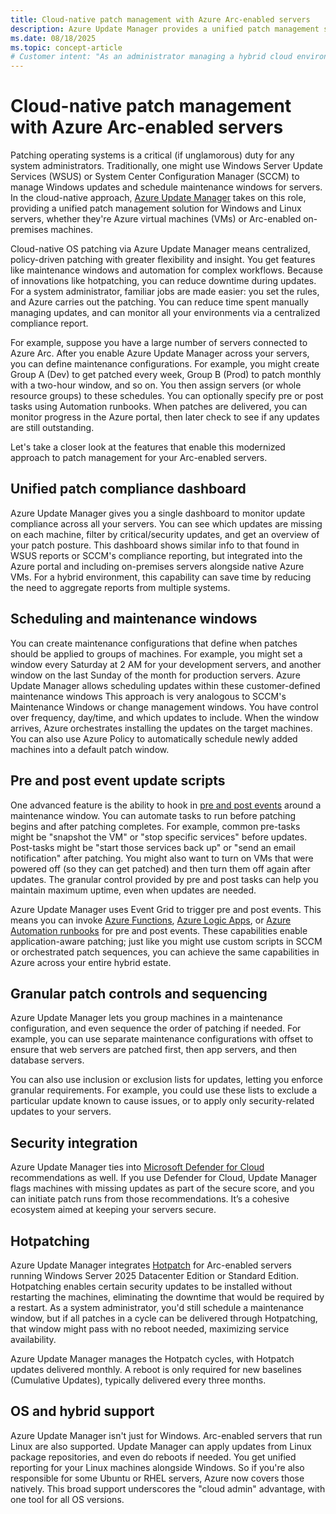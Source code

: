 ```yaml
---
title: Cloud-native patch management with Azure Arc-enabled servers
description: Azure Update Manager provides a unified patch management solution for your Arc-enabled servers.
ms.date: 08/18/2025
ms.topic: concept-article
# Customer intent: "As an administrator managing a hybrid cloud environment, I want to use Azure Arc-enabled servers for patch management and assessment, so I can ensure my Windows and Linux servers are up to date and compliant ."
---
```


# Cloud-native patch management with Azure Arc-enabled servers

Patching operating systems is a critical (if unglamorous) duty for any system administrators. Traditionally, one might use Windows Server Update Services (WSUS) or System Center Configuration Manager (SCCM) to manage Windows updates and schedule maintenance windows for servers. In the cloud-native approach, [Azure Update Manager](/azure/update-manager/overview) takes on this role, providing a unified patch management solution for Windows and Linux servers, whether they're Azure virtual machines (VMs) or Arc-enabled on-premises machines.

Cloud-native OS patching via Azure Update Manager means centralized, policy-driven patching with greater flexibility and insight. You get features like maintenance windows and automation for complex workflows. Because of innovations like hotpatching, you can reduce downtime during updates. For a system administrator, familiar jobs are made easier: you set the rules, and Azure carries out the patching. You can reduce time spent manually managing updates, and can monitor all your environments via a centralized compliance report.

For example, suppose you have a large number of servers connected to Azure Arc. After you enable Azure Update Manager across your servers, you can define maintenance configurations. For example, you might create Group A (Dev) to get patched every week, Group B (Prod) to patch monthly with a two-hour window, and so on. You then assign servers (or whole resource groups) to these schedules. You can optionally specify pre or post tasks using Automation runbooks. When patches are delivered, you can monitor progress in the Azure portal, then later check to see if any updates are still outstanding.

Let's take a closer look at the features that enable this modernized approach to patch management for your Arc-enabled servers.

## Unified patch compliance dashboard

Azure Update Manager gives you a single dashboard to monitor update compliance across all your servers. You can see which updates are missing on each machine, filter by critical/security updates, and get an overview of your patch posture. This dashboard shows similar info to that found in WSUS reports or SCCM's compliance reporting, but integrated into the Azure portal and including on-premises servers alongside native Azure VMs. For a hybrid environment, this capability can save time by reducing the need to aggregate reports from multiple systems.

## Scheduling and maintenance windows

You can create maintenance configurations that define when patches should be applied to groups of machines. For example, you might set a window every Saturday at 2 AM for your development servers, and another window on the last Sunday of the month for production servers. Azure Update Manager allows scheduling updates within these customer-defined maintenance windows This approach is very analogous to SCCM's Maintenance Windows or change management windows. You have control over frequency, day/time, and which updates to include. When the window arrives, Azure orchestrates installing the updates on the target machines. You can also use Azure Policy to automatically schedule newly added machines into a default patch window.

## Pre and post event update scripts

One advanced feature is the ability to hook in [pre and post events](/azure/update-manager/pre-post-scripts-overview) around a maintenance window. You can automate tasks to run before patching begins and after patching completes. For example, common pre-tasks might be "snapshot the VM" or "stop specific services" before updates. Post-tasks might be "start those services back up" or "send an email notification" after patching. You might also want to turn on VMs that were powered off (so they can get patched) and then turn them off again after updates. The granular control provided by pre and post tasks can help you maintain maximum uptime, even when updates are needed.

Azure Update Manager uses Event Grid to trigger pre and post events. This means you can invoke [Azure Functions](/azure/azure-functions/functions-overview), [Azure Logic Apps](/azure/logic-apps/logic-apps-overview), or [Azure Automation runbooks](/azure/automation/overview) for pre and post events. These capabilities enable application-aware patching; just like you might use custom scripts in SCCM or orchestrated patch sequences, you can achieve the same capabilities in Azure across your entire hybrid estate.

## Granular patch controls and sequencing

Azure Update Manager lets you group machines in a maintenance configuration, and even sequence the order of patching if needed. For example, you can use separate maintenance configurations with offset to ensure that web servers are patched first, then app servers, and then database servers.

You can also use inclusion or exclusion lists for updates, letting you enforce granular requirements. For example, you could use these lists to exclude a particular update known to cause issues, or to apply only security-related updates to your servers.

## Security integration

Azure Update Manager ties into [Microsoft Defender for Cloud](/azure/defender-for-cloud/defender-for-cloud-introduction) recommendations as well. If you use Defender for Cloud, Update Manager flags machines with missing updates as part of the secure score, and you can initiate patch runs from those recommendations. It’s a cohesive ecosystem aimed at keeping your servers secure.

## Hotpatching

Azure Update Manager integrates [Hotpatch](/windows-server/get-started/hotpatch) for Arc-enabled servers running Windows Server 2025 Datacenter Edition or Standard Edition. Hotpatching enables certain security updates to be installed without restarting the machines, eliminating the downtime that would be required by a restart. As a system administrator, you'd still schedule a maintenance window, but if all patches in a cycle can be delivered through Hotpatching, that window might pass with no reboot needed, maximizing service availability.

Azure Update Manager manages the Hotpatch cycles, with Hotpatch updates delivered monthly. A reboot is only required for new baselines (Cumulative Updates), typically delivered every three months.

## OS and hybrid support

Azure Update Manager isn't just for Windows. Arc-enabled servers that run Linux are also supported. Update Manager can apply updates from Linux package repositories, and even do reboots if needed. You get unified reporting for your Linux machines alongside Windows. So if you're also responsible for some Ubuntu or RHEL servers, Azure now covers those natively. This broad support underscores the "cloud admin" advantage, with one tool for all OS versions.
